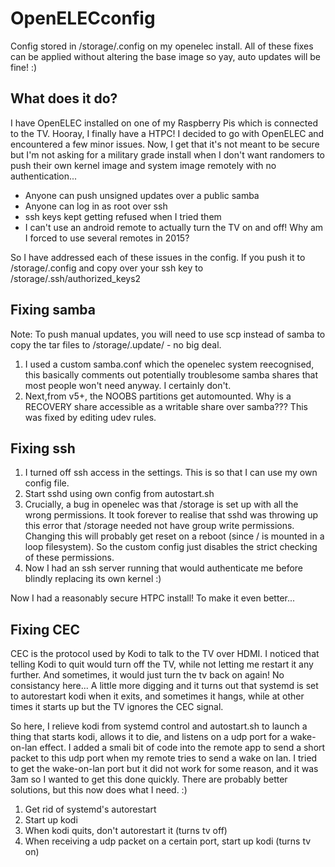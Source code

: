 # OpenELECconfig
Config stored in /storage/.config on my openelec install. All of these fixes can be applied without altering the base image so yay, auto updates will be fine! :)

## What does it do?
I have OpenELEC installed on one of my Raspberry Pis which is connected to the TV. Hooray, I finally have a HTPC! I decided to go with OpenELEC and encountered a few minor issues. Now, I get that it's not meant to be secure but I'm not asking for a military grade install when I don't want randomers to push their own kernel image and system image remotely with no authentication...

 - Anyone can push unsigned updates over a public samba
 - Anyone can log in as root over ssh
 - ssh keys kept getting refused when I tried them
 - I can't use an android remote to actually turn the TV on and off! Why am I forced to use several remotes in 2015?

So I have addressed each of these issues in the config. If you push it to /storage/.config and copy over your ssh key to /storage/.ssh/authorized_keys2

## Fixing samba
Note: To push manual updates, you will need to use scp instead of samba to copy the tar files to /storage/.update/ - no big deal.

1. I used a custom samba.conf which the openelec system reecognised, this basically comments out potentially troublesome samba shares that most people won't need anyway. I certainly don't.
2. Next,from v5+, the NOOBS partitions get automounted. Why is a RECOVERY share accessible as a writable share over samba??? This was fixed by editing udev rules.

## Fixing ssh
1. I turned off ssh access in the settings. This is so that I can use my own config file.
2. Start sshd using own config from autostart.sh
3. Crucially, a bug in openelec was that /storage is set up with all the wrong permissions. It took forever to realise that sshd was throwing up this error that /storage needed not have group write permissions. Changing this will probably get reset on a reboot (since / is mounted in a loop filesystem). So the custom config just disables the strict checking of these permissions.
4. Now I had an ssh server running that would authenticate me before blindly replacing its own kernel :)

Now I had a reasonably secure HTPC install! To make it even better...

##  Fixing CEC
CEC is the protocol used by Kodi to talk to the TV over HDMI. I noticed that telling Kodi to quit would turn off the TV, while not letting me restart it any further. And sometimes, it would just turn the tv back on again! No consistancy here... A little more digging and it turns out that systemd is set to autorestart kodi when it exits, and sometimes it hangs, while at other times it starts up but the TV ignores the CEC signal.

So here, I relieve kodi from systemd control and autostart.sh to launch a thing that starts kodi, allows it to die, and listens on a udp port for a wake-on-lan effect. I added a smali bit of code into the remote app to send a short packet to this udp port when my remote tries to send a wake on lan. I tried to get the wake-on-lan port but it did not work for some reason, and it was 3am so I wanted to get this done quickly. There are probably better solutions, but this now does what I need. :)

1. Get rid of systemd's autorestart
2. Start up kodi
3. When kodi quits, don't autorestart it (turns tv off)
4. When receiving a udp packet on a certain port, start up kodi (turns tv on)
